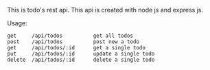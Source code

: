 This is todo's rest api. This api is created with node js and express js. 

Usage:

	get     /api/todos			get all todos
	post    /api/todos			post new a todo
	get     /api/todos/:id 		get a single todo
	put     /api/todos/:id 		update a single todo
	delete  /api/todos/:id 		delete a single todo